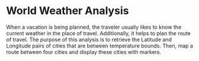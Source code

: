 # World Weather Analysis

When a vacation is being planned, the traveler usually likes to know the current weather in the place of travel. Additionally, it helps to plan the route of travel. The purpose of this analysis is to retrieve the Latitude and Longitude pairs of cities that are between temperature bounds. Then, map a route between four cities and display these cities with markers.
